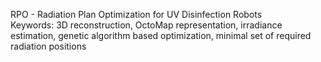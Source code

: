 RPO - Radiation Plan Optimization for UV Disinfection Robots  
Keywords: 3D reconstruction, OctoMap representation, irradiance estimation, genetic algorithm based optimization, minimal set of required radiation positions
